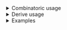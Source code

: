 <details>
<summary style="display: list-item;">Combinatoric usage</summary>

```no_run
# use bpaf::*;
#[derive(Debug, Clone)]
# #[allow(dead_code)]
pub struct Options {
    version: Option<usize>,
    feature: Option<String>,
}
pub fn options() -> OptionParser<Options> {
    let version = long("version").argument("VERS").optional();
    let feature = long("feature").argument("FEAT").optional();
    construct!(Options { version, feature }).to_options()
}
```

</details>
<details>
<summary style="display: list-item;">Derive usage</summary>

```no_run
# use bpaf::*;
#[derive(Debug, Clone, Bpaf)]
#[bpaf(options)]
# #[allow(dead_code)]
pub struct Options {
    #[bpaf(argument("VERS"))]
    version: Option<usize>,
    #[bpaf(argument("FEAT"))]
    feature: Option<String>,
}
```

</details>
<details>
<summary style="display: list-item;">Examples</summary>


Missing arguments are turned into None
```console
% app 
Options { version: None, feature: None }
```

Present values are Some
[`optional`](Parser::optional)
```console
% app --version 10
Options { version: Some(10), feature: None }
```

You can specify both
```console
% app --version 10 --feature feat
Options { version: Some(10), feature: Some("feat") }
```

bpaf encases optional arguments in usage with []
```console
% app --help
Usage: [--version VERS] [--feature FEAT]

Available options:
        --version <VERS>
        --feature <FEAT>
    -h, --help            Prints help information
```

</details>
